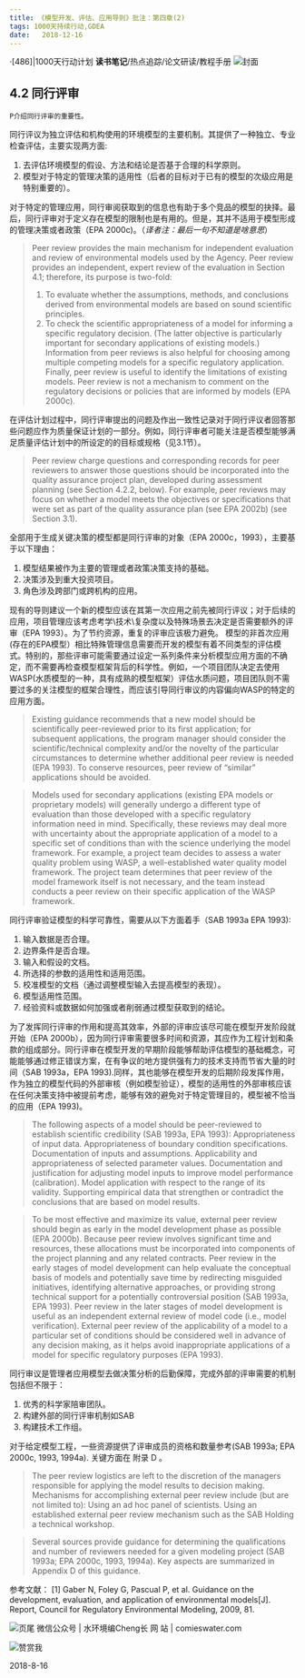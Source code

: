 ```yaml
---
title: 《模型开发、评估、应用导则》批注：第四章(2)
tags: 1000天持续行动,GDEA
date:   2018-12-16
---
```

·[486]|1000天行动计划
**读书笔记**/热点追踪/论文研读/教程手册
![封面](http://comieswater-1254012817.cossh.myqcloud.com/comieswater/1534259099598.png)

## 4.2 同行评审
    P介绍同行评审的重要性。

同行评议为独立评估和机构使用的环境模型的主要机制。其提供了一种独立、专业检查评估，主要实现两方面:
1. 去评估环境模型的假设、方法和结论是否基于合理的科学原则。
2. 模型对于特定的管理决策的适用性（后者的目标对于已有的模型的次级应用是特别重要的）。

对于特定的管理应用，同行审阅获取到的信息也有助于多个竞品的模型的抉择。最后，同行评审对于定义存在模型的限制也是有用的。但是，其并不适用于模型形成的管理决策或者政策（EPA 2000c)。（*译者注：最后一句不知道是啥意思*）

>Peer review provides the main mechanism for independent evaluation and review of environmental models used by the Agency. Peer review provides an independent, expert review of the evaluation in Section 4.1; therefore, its purpose is two-fold:
>1. To evaluate whether the assumptions, methods, and conclusions derived from environmental models are based on sound scientific principles.
>2. To check the scientific appropriateness of a model for informing a specific regulatory decision. (The latter objective is particularly important for secondary applications of existing models.)
>Information from peer reviews is also helpful for choosing among multiple competing models for a specific regulatory application. Finally, peer review is useful to identify the limitations of existing models. Peer review is not a mechanism to comment on the regulatory decisions or policies that are informed by models (EPA 2000c).

在评估计划过程中，同行评审提出的问题及作出一致性记录对于同行评议者回答那些问题应作为质量保证计划的一部分。例如，同行评审者可能关注是否模型能够满足质量评估计划中的所设定的的目标或规格（见3.1节）。

>Peer review charge questions and corresponding records for peer reviewers to answer those questions should be incorporated into the quality assurance project plan, developed during assessment planning (see Section 4.2.2, below). For example, peer reviews may focus on whether a model meets the objectives or specifications that were set as part of the quality assurance plan (see EPA 2002b) (see Section 3.1).

全部用于生成关键决策的模型都是同行评审的对象（EPA 2000c，1993），主要基于以下理由：
1. 模型结果被作为主要的管理或者政策决策支持的基础。
2. 决策涉及到重大投资项目。
3. 角色涉及跨部门或跨机构的应用。

现有的导则建议一个新的模型应该在其第一次应用之前先被同行评议；对于后续的应用，项目管理应该考虑考学\技术\复杂度以及特殊场景去决定是否需要额外的评审（EPA 1993）。为了节约资源，重复的评审应该极力避免。
模型的非首次应用(存在的EPA模型）相比特殊管理信息需要而开发的模型有着不同类型的评估模式。特别的，那些评审可能需要通过设定一系列条件来分析模型应用方面的不确定，而不需要再检查模型框架背后的科学性。例如，一个项目团队决定去使用WASP(水质模型的一种，具有成熟的模型框架）评估水质问题，项目团队则不需要过多的关注模型的框架合理性，而应该引导同行审议的内容偏向WASP的特定的应用方面。

>Existing guidance recommends that a new model should be scientifically peer-reviewed prior to its first application; for subsequent applications, the program manager should consider the scientific/technical complexity and/or the novelty of the particular circumstances to determine whether additional peer review is needed (EPA 1993). To conserve resources, peer review of “similar” applications should be avoided.

>Models used for secondary applications (existing EPA models or proprietary models) will generally undergo a different type of evaluation than those developed with a specific regulatory information need in mind. Specifically, these reviews may deal more with uncertainty about the appropriate application of a model to a specific set of conditions than with the science underlying the model framework. For example, a project team decides to assess a water quality problem using WASP, a well-established water quality model framework. The project team determines that peer review of the model framework itself is not necessary, and the team instead conducts a peer review on their specific application of the WASP framework.

同行评审验证模型的科学可靠性，需要从以下方面着手（SAB 1993a EPA 1993):

1. 输入数据是否合理。
2. 边界条件是否合理。
3. 输入和假设的文档。
4. 所选择的参数的适用性和适用范围。
5. 校准模型的文档（通过调整模型输入去提高模型的表现）。
6. 模型适用性范围。
7. 经验资料或数据如何加强或者削弱通过模型获取到的结论。

为了发挥同行评审的作用和提高其效率，外部的评审应该尽可能在模型开发阶段就开始（EPA 2000b），因为同行评审需要很多时间和资源，其应作为工程计划和条款的组成部分。同行评审在模型开发的早期阶段能够帮助评估模型的基础概念，可能能够通过修正错误方案，在有争议的地方提供强有力的技术支持而节省大量的时间（SAB 1993a，EPA 1993).同样，其也能够在模型开发的后期阶段发挥作用，作为独立的模型代码的外部审核（例如模型验证），模型的适用性的外部审核应该在任何决策支持中被提前考虑，能够有效的避免对于特定管理目的，模型被不恰当的应用（EPA 1993)。
>The following aspects of a model should be peer-reviewed to establish scientific credibility (SAB 1993a, EPA 1993):
Appropriateness of input data.
Appropriateness of boundary condition specifications.
Documentation of inputs and assumptions.
Applicability and appropriateness of selected parameter values.
Documentation and justification for adjusting model inputs to improve model performance (calibration).
Model application with respect to the range of its validity.
Supporting empirical data that strengthen or contradict the conclusions that are based on model results.

>To be most effective and maximize its value, external peer review should begin as early in the model development phase as possible (EPA 2000b). Because peer review involves significant time and resources, these allocations must be incorporated into components of the project planning and any related contracts. Peer review in the early stages of model development can help evaluate the conceptual basis of models and potentially save time by redirecting misguided initiatives, identifying alternative approaches, or providing strong technical support for a potentially controversial position (SAB 1993a, EPA 1993). Peer review in the later stages of model development is useful as an independent external review of model code (i.e., model verification). External peer review of the applicability of a model to a particular set of conditions should be considered well in advance of any decision making, as it helps avoid inappropriate applications of a model for specific regulatory purposes (EPA 1993).

同行审议是管理者应用模型去做决策分析的后勤保障，完成外部的评审需要的机制包括但不限于：
1. 优秀的科学家陪审团队。
2. 构建外部的同行评审机制如SAB
3. 构建技术工作组。

对于给定模型工程，一些资源提供了评审成员的资格和数量参考(SAB 1993a; EPA 2000c, 1993, 1994a). 关键方面在 附录 D 。
>The peer review logistics are left to the discretion of the managers responsible for applying the model results to decision making. Mechanisms for accomplishing external peer review include (but are not limited to):
Using an ad hoc panel of scientists.
Using an established external peer review mechanism such as the SAB Holding a technical workshop.

>Several sources provide guidance for determining the qualifications and number of reviewers needed for a given modeling project (SAB 1993a; EPA 2000c, 1993, 1994a). Key aspects are summarized in Appendix D of this guidance.

参考文献：
[1] Gaber N, Foley G, Pascual P, et al. Guidance on the development, evaluation, and application of environmental models[J]. Report, Council for Regulatory Environmental Modeling, 2009, 81.


![页尾](http://comieswater-1254012817.cossh.myqcloud.com/页尾识别new-2017-09-22.png)
微信公众号 | 水环境编Cheng长
网          站 | comieswater.com


![赞赏我](http://comieswater-1254012817.cossh.myqcloud.com/IMG_3077.JPG)

 2018-8-16

